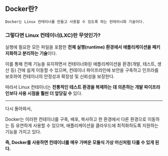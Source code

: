 ## Docker란?

```
Docker는 Linux 컨테이너를 만들고 사용할 수 있도록 하는 컨테이너화 기술이다.
```

### 그렇다면 Linux 컨테이너(LXC)란 무엇인가?
실행에 필요한 모든 파일을 포함한 **전체 실행(runtime) 환경에서 애플리케이션을 패키지화하고 분리하는 기술**이다.

이를 통해 전체 기능을 유지하면서 컨테이너화된 애플리케이션을 환경(개발, 테스트, 생산 등) 간에 쉽게 이동할 수 있으며, 컨테이너 파이프라인에 보안을 구축하고 인프라를 보호하여 컨테이너의 안정성과 확장성 및 신뢰성을 보장한다.

따라서 Linux 컨테이너는 **전통적인 테스트 환경을 복제하는 데 의존하는 개발 파이프라인보다 사용 시점을 훨씬 더 앞당길 수** 있다.

---
다시 돌아와서,

Docker는 이러한 컨테이너를 구축, 배포, 복사하고 한 환경에서 다른 환경으로 이동하는 등 유연하게 사용할 수 있으며, 애플리케이션을 클라우드에 최적화하도록 지원하는 기능을 가지고 있다.

**즉, Docker를 사용하면 컨테이너를 매우 가벼운 모듈식 가상 머신처럼 다룰 수 있게 된다.**